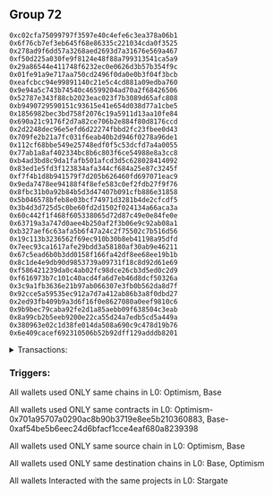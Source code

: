 ## Group 72

```0xaadd3f0a00dd691e1b6d5172cb39005a6f2f5952
0xc02cfa75099797f3597e40c4efe6c3ea378a06b1
0x6f76cb7ef3eb645f68e86335c221034cda0f3525
0x278ad9f6dd57a3268aed2693d7a31676e569a467
0xf50d225a030fe9f8124e48f88a799313541ca5a9
0x29a86544e411748f6232ec0e0626d3b57b354f9c
0x01fe91a9e717aa750cd2496f0da0e0b3f04f3bcb
0xeafcbcc94e99891140c21e5c4cd881a09edba760
0x9e94a5c743b74540c46599204ad70a2f68426506
0x52787e343f88cb2023eac023f7b3089d65afc808
0xb9490729590151c93615e41e654d038d77a1cbe5
0x1856982bec3bd758f2076c19a5911d13aa10fe84
0x690a21c9176f2d7a82ce706b2e884f80d8176ccd
0x2d2248dec96e5efd6d22274fbbd2fc23fbee0d43
0x709fe2b21a7fc031f6eab40b2d946f0278a96de1
0x112cf68bbe549e25748edf0f5c53dcfd7a4a0055
0x77ab1a8af402334bc8b6c803f6ce54988e8a3cc8
0xb4ad3bd8c9da1fafb501afcd3d5c628028414092
0x83ed1e5fd3f123834afa344cf684a25e87c3245f
0xf7f4b1d8b941579f7d205b626460fd697071eac9
0x9eda7478ee94188f4f8efe583c0ef2fdb27f9f76
0x8fbc31b0a92b84b5d3d47407b091cfb886e31858
0x5b046578bfeb8e03bcf74971d3281b4de2cfcdf5
0x3b4d3d725d5c0be60fd2d1502f024134a66aca3a
0x60c442f1f468f605338065d72d87c49e0e84fe0e
0x63719a3a747d0aee4b250af2f3b06e9c92ab08a1
0xb327aef6c63afa5b6f47a24c2f75502c7b516d56
0x19c113b3236562f69ec910b30b8eb41198a95dfd
0x7eec93ca1617afe29bdd3a58180af30ab9e46211
0x67c5ead6b0b3dd0158f166fa42df8ee68ee19b1b
0x8c1de4e9db90d9853739a09731f18c8d92d61e69
0xf586421239da0c4ab02fc98dce26cb3d5ed0c2d9
0xf616973b7c101c40acd4fa6d7eb46d8dcf50326a
0x3c9a1fb3636e21b97ab066307e3fb0b562da8d7f
0x92cce5a59535ec912a7d7a412ab86b3a8f0dbd27
0x2ed93fb409b9a3d6f16f0e8627080a0eef9810c6
0x9b9bec79caba92fe2d1a85aebb09f638504c3eab
0x8a99cb2b5eeb9200e22ca55d24a7edb5cd5a449a
0x380963e02c1d38fe014da508a690c9c478d19b76
0x6e409cacef692310506b52b92dff129adddb8201
```
<details>
<summary>Transactions:</summary>

Hashes: 

Wallet: 0xaadd3f0a00dd691e1b6d5172cb39005a6f2f5952

       Hash: 0xd9ccefff9e2e97513b2bfa97e338edcc62de3b53f5a2cbae878424c2bc439008
         - source chain: Optimism
         - destination chain: Base
         - project: Stargate
         - contract: 0x701a95707a0290ac8b90b3719e8ee5b210360883
         - value USD: 0.1200014558
       Hash: 0x9f0f062bb4cc2bb6efc2079812d7257f40079ed464797d4ceb4fcf001dfe5fe0
         - source chain: Optimism
         - destination chain: Base
         - project: Stargate
         - contract: 0x701a95707a0290ac8b90b3719e8ee5b210360883
         - value USD: 719.083414157
       Hash: 0xf58f4c96dcf0553d4acaf91a051e7e28fb31c9c473983bfc15889b8820068fcc
         - source chain: Base
         - destination chain: Optimism
         - project: Stargate
         - contract: 0xaf54be5b6eec24d6bfacf1cce4eaf680a8239398
         - value USD: 718.794970964
       Hash: 0xb7efd24517fc0c2f638d9fbd890ef5673043b0c6595400260b5d45314e8d13d9
         - source chain: Optimism
         - destination chain: Base
         - project: Stargate
         - contract: 0x701a95707a0290ac8b90b3719e8ee5b210360883
         - value USD: 717.864296154
       Hash: 0x466d7cadadd1fcda4e94ad98c788efbe6715e431e74135b3e77d547dc71b8ba0
         - source chain: Base
         - destination chain: Optimism
         - project: Stargate
         - contract: 0xaf54be5b6eec24d6bfacf1cce4eaf680a8239398
         - value USD: 716.92428817
Wallet: 0xc02cfa75099797f3597e40c4efe6c3ea378a06b1

       Hash:0x698a538e1d1cee73eb1510b701fa851d48e8261b22916f60400a8393dd9e9e7c
         - source chain: Optimism
         - destination chain: Base
         - project: Stargate
         - contract: 0x701a95707a0290ac8b90b3719e8ee5b210360883
         - value USD: 0.144007381
       Hash:0x9c80f471e5133f58ce056ba15449aec1cc620327a74c4539f46c4e0f088a88ec
         - source chain: Optimism
         - destination chain: Base
         - project: Stargate
         - contract: 0x701a95707a0290ac8b90b3719e8ee5b210360883
         - value USD: 703.716871861
       Hash:0xd86cf95d133ac80180540c49237d70e7e23df2c3f885a47c4cded89437b26699
         - source chain: Base
         - destination chain: Optimism
         - project: Stargate
         - contract: 0xaf54be5b6eec24d6bfacf1cce4eaf680a8239398
         - value USD: 703.462683617
       Hash:0x9b6d2964f849068cb752863c87efb54295d0d7a901e319f15fd8cc47ba9b0e87
         - source chain: Optimism
         - destination chain: Base
         - project: Stargate
         - contract: 0x701a95707a0290ac8b90b3719e8ee5b210360883
         - value USD: 702.50921808
       Hash:0x1ba96ea5633af41e505f3a5d639bd92ac52dc15e25ac5af97aeb10fffed62658
         - source chain: Base
         - destination chain: Optimism
         - project: Stargate
         - contract: 0xaf54be5b6eec24d6bfacf1cce4eaf680a8239398
         - value USD: 674.800406721
Wallet: 0x6f76cb7ef3eb645f68e86335c221034cda0f3525

       Hash:0xb2c9bb2ce3a464cd28d5b75ca9f4803381f334bae2192ac58068f944693a4dc5
         - source chain: Optimism
         - destination chain: Base
         - project: Stargate
         - contract: 0x701a95707a0290ac8b90b3719e8ee5b210360883
         - value USD: 0.1606236173
       Hash:0x54d47d500a5c6e1d8bb6b90a75ef675accff722cb1fb2aff0154dcd908e5b964
         - source chain: Optimism
         - destination chain: Base
         - project: Stargate
         - contract: 0x701a95707a0290ac8b90b3719e8ee5b210360883
         - value USD: 669.003168055
       Hash:0xf4c7d9dfabd30614a2d446e97f92c82035accd51122d001c17810faa78e2adef
         - source chain: Base
         - destination chain: Optimism
         - project: Stargate
         - contract: 0xaf54be5b6eec24d6bfacf1cce4eaf680a8239398
         - value USD: 668.743504159
       Hash:0x4a20029cf6e343799e9052ebc05860a1510f6b4a22a64401f76e9c7070b9dc54
         - source chain: Optimism
         - destination chain: Base
         - project: Stargate
         - contract: 0x701a95707a0290ac8b90b3719e8ee5b210360883
         - value USD: 667.795326433
       Hash:0x6872e58e82bba2fa7bb97b6ab770dc8147508b605c5dcfdf2b4652c4e73c1353
         - source chain: Base
         - destination chain: Optimism
         - project: Stargate
         - contract: 0xaf54be5b6eec24d6bfacf1cce4eaf680a8239398
         - value USD: 666.867536821
Wallet: 0x278ad9f6dd57a3268aed2693d7a31676e569a467

       Hash:0x6f7787c1363521aff65fccb27c53a55470ed790554a8e126383d8f645822a739
         - source chain: Optimism
         - destination chain: Base
         - project: Stargate
         - contract: 0x701a95707a0290ac8b90b3719e8ee5b210360883
         - value USD: 0.1698497543
       Hash:0xc93e3ececef879fa6c238dbc76dbb9ba097d6af39662e1ceab3344c03bbd959b
         - source chain: Optimism
         - destination chain: Base
         - project: Stargate
         - contract: 0x701a95707a0290ac8b90b3719e8ee5b210360883
         - value USD: 656.424651973
       Hash:0xa84149ed2ba5fd0f6c0cba1952c77e4cd861e1ddd061561053e9b8e50095dc1d
         - source chain: Base
         - destination chain: Optimism
         - project: Stargate
         - contract: 0xaf54be5b6eec24d6bfacf1cce4eaf680a8239398
         - value USD: 656.206913815
       Hash:0x480705e8df3fb1cb4d4906de9891c7212c5bede35c1b9e4a4f81d58a289e3933
         - source chain: Optimism
         - destination chain: Base
         - project: Stargate
         - contract: 0x701a95707a0290ac8b90b3719e8ee5b210360883
         - value USD: 655.314304489
       Hash:0x88243f4f355dbeaa8d26259e90eddbc907be86f13531df76b8fdaccb79cad8cf
         - source chain: Base
         - destination chain: Optimism
         - project: Stargate
         - contract: 0xaf54be5b6eec24d6bfacf1cce4eaf680a8239398
         - value USD: 654.514290315
Wallet: 0xf50d225a030fe9f8124e48f88a799313541ca5a9

       Hash:0x5b33011414ef149d5de9ea8ca476b5b15ba388aedcab7801b4eb9421496fdfb5
         - source chain: Optimism
         - destination chain: Base
         - project: Stargate
         - contract: 0x701a95707a0290ac8b90b3719e8ee5b210360883
         - value USD: 0.1772398536
       Hash:0xe00a81d3262be2b9121026f2384666a3dc357384e44c47c884e697811dde177b
         - source chain: Optimism
         - destination chain: Base
         - project: Stargate
         - contract: 0x701a95707a0290ac8b90b3719e8ee5b210360883
         - value USD: 641.162148953
       Hash:0x5fc26abf45c2252342b0aa590bab1e34025317f9761aa63bd19b3d6e5a0cb057
         - source chain: Base
         - destination chain: Optimism
         - project: Stargate
         - contract: 0xaf54be5b6eec24d6bfacf1cce4eaf680a8239398
         - value USD: 641.142333573
       Hash:0x03df6cf88d5c7cfae4a6fd4965a38855af3aa4660a5d4ba753716a5dd104e101
         - source chain: Optimism
         - destination chain: Base
         - project: Stargate
         - contract: 0x701a95707a0290ac8b90b3719e8ee5b210360883
         - value USD: 640.271790325
       Hash:0xbe0edc87bb01180cf039295f94a4d548887816aa496f02ca30bea54978e53d4c
         - source chain: Base
         - destination chain: Optimism
         - project: Stargate
         - contract: 0xaf54be5b6eec24d6bfacf1cce4eaf680a8239398
         - value USD: 639.51593262
Wallet: 0x29a86544e411748f6232ec0e0626d3b57b354f9c

       Hash:0xc7bb2f1f08dce9000d60bc8eb43117e54d58faa920da518b4468f742a56db503
         - source chain: Optimism
         - destination chain: Base
         - project: Stargate
         - contract: 0x701a95707a0290ac8b90b3719e8ee5b210360883
         - value USD: 0.1735473566
       Hash:0xf11965217201019500f8a2811f36efe00637cee87e6c5ff06fea58a624edc838
         - source chain: Optimism
         - destination chain: Base
         - project: Stargate
         - contract: 0x701a95707a0290ac8b90b3719e8ee5b210360883
         - value USD: 634.147173955
       Hash:0x5770d837b3d5ff43f7abd096833eb171e7daf61d2f5ef7777c224c94cf577316
         - source chain: Base
         - destination chain: Optimism
         - project: Stargate
         - contract: 0xaf54be5b6eec24d6bfacf1cce4eaf680a8239398
         - value USD: 634.140061646
       Hash:0x7aa945c35694249c0e8d7f427c4d53edf4df7100dde9e6d8ca5f2379cab073b6
         - source chain: Optimism
         - destination chain: Base
         - project: Stargate
         - contract: 0x701a95707a0290ac8b90b3719e8ee5b210360883
         - value USD: 633.319532731
       Hash:0x76b7c317ffb8622fc538c29231c519baddaf985d4dd376fb9eface33a5637193
         - source chain: Base
         - destination chain: Optimism
         - project: Stargate
         - contract: 0xaf54be5b6eec24d6bfacf1cce4eaf680a8239398
         - value USD: 632.604272306
Wallet: 0x01fe91a9e717aa750cd2496f0da0e0b3f04f3bcb

       Hash:0x7619bc3ff3f34c2e2ae5a722c2b2cc2e792e437763d5d49b28d10478ead8d0ca
         - source chain: Optimism
         - destination chain: Base
         - project: Stargate
         - contract: 0x701a95707a0290ac8b90b3719e8ee5b210360883
         - value USD: 0.1735473566
       Hash:0x20a0c12760dede852934e9fbdfe97056b579e80961af0d174fba794ea4b222d6
         - source chain: Optimism
         - destination chain: Base
         - project: Stargate
         - contract: 0x701a95707a0290ac8b90b3719e8ee5b210360883
         - value USD: 698.410325072
       Hash:0x01afda8d9cf800250a42446b44b3d20ceb9d8c0f8356eeaf4b42a58ed4187b86
         - source chain: Base
         - destination chain: Optimism
         - project: Stargate
         - contract: 0xaf54be5b6eec24d6bfacf1cce4eaf680a8239398
         - value USD: 698.369212734
       Hash:0x7408f89bb929a15634f20aa281916aeb47109e02c032bf4bed9bf183d05e23de
         - source chain: Optimism
         - destination chain: Base
         - project: Stargate
         - contract: 0x701a95707a0290ac8b90b3719e8ee5b210360883
         - value USD: 697.498193358
       Hash:0xd0652d42596968c5117f7e2696a7287f7f4ff89a88ca04ccc5a1a5439b0ea3ea
         - source chain: Base
         - destination chain: Optimism
         - project: Stargate
         - contract: 0xaf54be5b6eec24d6bfacf1cce4eaf680a8239398
         - value USD: 696.754513098
Wallet: 0xeafcbcc94e99891140c21e5c4cd881a09edba760

       Hash:0x005f05dde2033544069eb04be4c06c09edc47a3af979912cd968c193bb01ca05
         - source chain: Optimism
         - destination chain: Base
         - project: Stargate
         - contract: 0x701a95707a0290ac8b90b3719e8ee5b210360883
         - value USD: 0.1200061508
       Hash:0xc762dd6aad4307b1ab15a080b02ee2cf7e2db81a7c5ab762e5e04a43c5c7e938
         - source chain: Optimism
         - destination chain: Base
         - project: Stargate
         - contract: 0x701a95707a0290ac8b90b3719e8ee5b210360883
         - value USD: 690.971301898
       Hash:0x47095c1816eaed90aa38f924617c8b4290cca28aa5489c21cb20902f9392db31
         - source chain: Base
         - destination chain: Optimism
         - project: Stargate
         - contract: 0xaf54be5b6eec24d6bfacf1cce4eaf680a8239398
         - value USD: 690.831045984
       Hash:0x6ff77153387ffdcd4e7e9164b718e37f34680f297eab027925babd93af16b3fb
         - source chain: Optimism
         - destination chain: Base
         - project: Stargate
         - contract: 0x701a95707a0290ac8b90b3719e8ee5b210360883
         - value USD: 689.965929522
       Hash:0xe7072dbbc31d7b1eb0e917f4a6a42be5e96e7cfc61c30d3feaa0b69cb870a970
         - source chain: Base
         - destination chain: Optimism
         - project: Stargate
         - contract: 0xaf54be5b6eec24d6bfacf1cce4eaf680a8239398
         - value USD: 689.227029319
Wallet: 0x9e94a5c743b74540c46599204ad70a2f68426506

       Hash:0x0331959a6e8c5fcce12b1f2cf06d51b8845ee13c94e76e2ea5cfc7b3ae4a07e3
         - source chain: Optimism
         - destination chain: Base
         - project: Stargate
         - contract: 0x701a95707a0290ac8b90b3719e8ee5b210360883
         - value USD: 0.09046617525
       Hash:0x3e7a814be168ac3eec89ac42d2d30856a310ee094e83d87a95be8e0b025be5a2
         - source chain: Optimism
         - destination chain: Base
         - project: Stargate
         - contract: 0x701a95707a0290ac8b90b3719e8ee5b210360883
         - value USD: 688.142913544
       Hash:0x01cf4ca495851489e5f6ba52d3d76e4fe3d7fb1002c349c6b0ab3684e6a77f8f
         - source chain: Base
         - destination chain: Optimism
         - project: Stargate
         - contract: 0xaf54be5b6eec24d6bfacf1cce4eaf680a8239398
         - value USD: 687.954657103
       Hash:0x6592bb611987923e2fefc6d509652f42aadaf48cdaf37ddf5a0dd07f10084bbc
         - source chain: Optimism
         - destination chain: Base
         - project: Stargate
         - contract: 0x701a95707a0290ac8b90b3719e8ee5b210360883
         - value USD: 687.078431882
       Hash:0x3787907fa7c75c35b44adebd9500c79bb65e70869460d34f498dcf4ecb4bfb54
         - source chain: Base
         - destination chain: Optimism
         - project: Stargate
         - contract: 0xaf54be5b6eec24d6bfacf1cce4eaf680a8239398
         - value USD: 686.351223655
Wallet: 0x52787e343f88cb2023eac023f7b3089d65afc808

       Hash:0xb124b494871f476470d2cab8596c483cba7d3a68228b4b808f1802c02c163c8d
         - source chain: Optimism
         - destination chain: Base
         - project: Stargate
         - contract: 0x701a95707a0290ac8b90b3719e8ee5b210360883
         - value USD: 0.1661623627
       Hash:0x2aaf2a231ab12dcbfef48c48f10ce24db56de60c0d7d02c04f0836045060e258
         - source chain: Optimism
         - destination chain: Base
         - project: Stargate
         - contract: 0x701a95707a0290ac8b90b3719e8ee5b210360883
         - value USD: 681.033010597
       Hash:0x66ff2537ff749f8f20c992c789cb890feb4d992a6eecbc47c225b65321d4a61e
         - source chain: Base
         - destination chain: Optimism
         - project: Stargate
         - contract: 0xaf54be5b6eec24d6bfacf1cce4eaf680a8239398
         - value USD: 680.975540708
       Hash:0x12a89aa11681171004aca5d3d509dc355bcd101ec7a48d7e8e648e7c1f8642f7
         - source chain: Optimism
         - destination chain: Base
         - project: Stargate
         - contract: 0x701a95707a0290ac8b90b3719e8ee5b210360883
         - value USD: 680.359119767
       Hash:0x61d21f47f554daa5fbf8d351295ef34472e56b9e9be7f8459b31379d122baf0f
         - source chain: Base
         - destination chain: Optimism
         - project: Stargate
         - contract: 0xaf54be5b6eec24d6bfacf1cce4eaf680a8239398
         - value USD: 679.495359937
Wallet: 0xb9490729590151c93615e41e654d038d77a1cbe5

       Hash:0xba63a7578103c8b39e59a3df9dacf10af5c9f2b76dac4d70c60091ef8f17b256
         - source chain: Optimism
         - destination chain: Base
         - project: Stargate
         - contract: 0x701a95707a0290ac8b90b3719e8ee5b210360883
         - value USD: 0.1329298902
       Hash:0x58270f972825b0119b1753a805bc465e4bc22cb2906f95d7000a0cf8ff6d2c95
         - source chain: Optimism
         - destination chain: Base
         - project: Stargate
         - contract: 0x701a95707a0290ac8b90b3719e8ee5b210360883
         - value USD: 673.80014263
       Hash:0xd64ce1509369d92bc154957fd81e7c99401b3b4a3f8088baaac694dfc3ec8c54
         - source chain: Base
         - destination chain: Optimism
         - project: Stargate
         - contract: 0xaf54be5b6eec24d6bfacf1cce4eaf680a8239398
         - value USD: 673.644292979
       Hash:0x73842cd06a39f7559d33a67931db6feb89142a8045802b3d16a55b6e06be94ae
         - source chain: Optimism
         - destination chain: Base
         - project: Stargate
         - contract: 0x701a95707a0290ac8b90b3719e8ee5b210360883
         - value USD: 672.791277186
       Hash:0x3f87adcf1aa73a95e8f2f28aaace324c4e0ea832363b308faedf82830974da77
         - source chain: Base
         - destination chain: Optimism
         - project: Stargate
         - contract: 0xaf54be5b6eec24d6bfacf1cce4eaf680a8239398
         - value USD: 671.934394754
Wallet: 0x1856982bec3bd758f2076c19a5911d13aa10fe84

       Hash:0x0992d062117ac33ebf50e3526f27a60bde196a7fcce3a443dfa5f021b1b518a5
         - source chain: Optimism
         - destination chain: Base
         - project: Stargate
         - contract: 0x701a95707a0290ac8b90b3719e8ee5b210360883
         - value USD: 0.1569311203
       Hash:0x6d5c7cfd12342f68c515c73be337e3160df865cbc6d04be4b17620bf0cb68cf4
         - source chain: Optimism
         - destination chain: Base
         - project: Stargate
         - contract: 0x701a95707a0290ac8b90b3719e8ee5b210360883
         - value USD: 670.880934861
       Hash:0xd277223552a93378af054c65f333931d6bb08653a2e421c349c2c49544588204
         - source chain: Base
         - destination chain: Optimism
         - project: Stargate
         - contract: 0xaf54be5b6eec24d6bfacf1cce4eaf680a8239398
         - value USD: 670.73207993
       Hash:0xc521c7b70459c4e799146ef3f722610a6c8bccf15c81774f1f22ae06f3bff2b9
         - source chain: Optimism
         - destination chain: Base
         - project: Stargate
         - contract: 0x701a95707a0290ac8b90b3719e8ee5b210360883
         - value USD: 669.846251069
       Hash:0x65387de966f3198131715cd7a052b98cd3d61625b484dc04a9d6d6d70fe25383
         - source chain: Base
         - destination chain: Optimism
         - project: Stargate
         - contract: 0xaf54be5b6eec24d6bfacf1cce4eaf680a8239398
         - value USD: 669.057912822
Wallet: 0x690a21c9176f2d7a82ce706b2e884f80d8176ccd

       Hash:0x1ff69c6b0c9621aa5adf0f689e811f2091f7176ec8d835346565cc25055d2324
         - source chain: Optimism
         - destination chain: Base
         - project: Stargate
         - contract: 0x701a95707a0290ac8b90b3719e8ee5b210360883
         - value USD: 0.1366182454
       Hash:0xdacf3cf9e386c456827b4759918102dfc16287d11d3956bf07212468495104d6
         - source chain: Optimism
         - destination chain: Base
         - project: Stargate
         - contract: 0x701a95707a0290ac8b90b3719e8ee5b210360883
         - value USD: 650.888368489
       Hash:0xa8cde898d9bf89fbf28ebf37a3c053b1d1a7c65d5ca247c667561e7f2d02bcb8
         - source chain: Base
         - destination chain: Optimism
         - project: Stargate
         - contract: 0xaf54be5b6eec24d6bfacf1cce4eaf680a8239398
         - value USD: 650.735392385
       Hash:0xcff0f1db1144b51d190fd70056a1edbba10bcc1bda94465607c1277b34c43409
         - source chain: Optimism
         - destination chain: Base
         - project: Stargate
         - contract: 0x701a95707a0290ac8b90b3719e8ee5b210360883
         - value USD: 649.843966202
       Hash:0x5832dbbaf3e9802f0937851cd88b3dbfc4446237810d81f021fe3f2b8d35de14
         - source chain: Base
         - destination chain: Optimism
         - project: Stargate
         - contract: 0xaf54be5b6eec24d6bfacf1cce4eaf680a8239398
         - value USD: 649.125052529
Wallet: 0x2d2248dec96e5efd6d22274fbbd2fc23fbee0d43

       Hash:0x4aa6c026ab11e2a29beba0481b3423fc598b50b63dd0879f950165d754e9d3c4
         - source chain: Optimism
         - destination chain: Base
         - project: Stargate
         - contract: 0x701a95707a0290ac8b90b3719e8ee5b210360883
         - value USD: 0.1698497524
       Hash:0xe67243a63bcc8ee6f83238809cde3f84f3fc1dbdb99e86a782abfc358447d7a3
         - source chain: Optimism
         - destination chain: Base
         - project: Stargate
         - contract: 0x701a95707a0290ac8b90b3719e8ee5b210360883
         - value USD: 631.532143363
       Hash:0x16c90f820a19d29c2ead8f7485601c1de0f9bb674d85e39605d68e964e0ef400
         - source chain: Base
         - destination chain: Optimism
         - project: Stargate
         - contract: 0xaf54be5b6eec24d6bfacf1cce4eaf680a8239398
         - value USD: 631.409582508
       Hash:0x73e1d7f40891e37e11400dc8063ac84de7a16843c0fd391205f50ab1f1d2aa5c
         - source chain: Optimism
         - destination chain: Base
         - project: Stargate
         - contract: 0x701a95707a0290ac8b90b3719e8ee5b210360883
         - value USD: 630.554833041
       Hash:0x89619d2cf6dbd6b7ad25b56a78dbc079b44c5e1aa283bdcbca305be752e460f9
         - source chain: Base
         - destination chain: Optimism
         - project: Stargate
         - contract: 0xaf54be5b6eec24d6bfacf1cce4eaf680a8239398
         - value USD: 629.880711817
Wallet: 0x709fe2b21a7fc031f6eab40b2d946f0278a96de1

       Hash:0x5fd5b98c850e1a77961748d0c968d2e8133a5ba2d432cabc6b1f756a75094825
         - source chain: Optimism
         - destination chain: Base
         - project: Stargate
         - contract: 0x701a95707a0290ac8b90b3719e8ee5b210360883
         - value USD: 0.1273872715
       Hash:0x22220f74cf73e01756d951b5e0ca4fb7febceb4ca0d8c04c74dbe2cfc2a1eb75
         - source chain: Optimism
         - destination chain: Base
         - project: Stargate
         - contract: 0x701a95707a0290ac8b90b3719e8ee5b210360883
         - value USD: 729.299935151
       Hash:0x41504253d97a08057decf30a2421a566fe7d2f524f287695beea1c252d9e810c
         - source chain: Base
         - destination chain: Optimism
         - project: Stargate
         - contract: 0xaf54be5b6eec24d6bfacf1cce4eaf680a8239398
         - value USD: 728.572119434
       Hash:0xcb104ed6d15612c703213979b52635e59fd857393067bec97e9d234418f4a49d
         - source chain: Optimism
         - destination chain: Base
         - project: Stargate
         - contract: 0x701a95707a0290ac8b90b3719e8ee5b210360883
         - value USD: 727.669329471
       Hash:0xf37480d4063b7fd96060198da9a781e3c4d14f18323b808fcbc2ff2878258973
         - source chain: Base
         - destination chain: Optimism
         - project: Stargate
         - contract: 0xaf54be5b6eec24d6bfacf1cce4eaf680a8239398
         - value USD: 726.905117448
Wallet: 0x112cf68bbe549e25748edf0f5c53dcfd7a4a0055

       Hash:0x4daa418dd56eabf4594fa6cc6ea098fa09747d81382f08c981c2a7911907fa09
         - source chain: Optimism
         - destination chain: Base
         - project: Stargate
         - contract: 0x701a95707a0290ac8b90b3719e8ee5b210360883
         - value USD: 0.144007381
       Hash:0xa752ab4bc27e80da6d67dcdb7c7162e39694535a55e7c73fc11d76186e72f0e7
         - source chain: Optimism
         - destination chain: Base
         - project: Stargate
         - contract: 0x701a95707a0290ac8b90b3719e8ee5b210360883
         - value USD: 721.042016895
       Hash:0xeeed706e0b9771cabb19e8060d3631a938a23259740ff8c03fbe1b2a4e9989ee
         - source chain: Base
         - destination chain: Optimism
         - project: Stargate
         - contract: 0xaf54be5b6eec24d6bfacf1cce4eaf680a8239398
         - value USD: 720.473300594
       Hash:0xa591df7e45590d1cff0948c72949636ead25b2a5ad137460976381b5a55c8684
         - source chain: Optimism
         - destination chain: Base
         - project: Stargate
         - contract: 0x701a95707a0290ac8b90b3719e8ee5b210360883
         - value USD: 719.545957745
       Hash:0x8e5113eab020f3f5508a551fa5572a5508163d99a95fff8a72bc570a0dbca2b8
         - source chain: Base
         - destination chain: Optimism
         - project: Stargate
         - contract: 0xaf54be5b6eec24d6bfacf1cce4eaf680a8239398
         - value USD: 718.812811133
Wallet: 0x77ab1a8af402334bc8b6c803f6ce54988e8a3cc8

       Hash:0x7b2474a22874deb415d4f0eae6d770d9c184fb6da00432c8f5c2dab516c3f1b7
         - source chain: Optimism
         - destination chain: Base
         - project: Stargate
         - contract: 0x701a95707a0290ac8b90b3719e8ee5b210360883
         - value USD: 0.1107715684
       Hash:0x73d4eceb07208e5892bb71571b38967f9cf67e614d1d064e38547e746323bbb2
         - source chain: Optimism
         - destination chain: Base
         - project: Stargate
         - contract: 0x701a95707a0290ac8b90b3719e8ee5b210360883
         - value USD: 712.045582963
       Hash:0x9c79965c680ffb0443bd76b99396811546ff7600473b33c896a83a4696597038
         - source chain: Base
         - destination chain: Optimism
         - project: Stargate
         - contract: 0xaf54be5b6eec24d6bfacf1cce4eaf680a8239398
         - value USD: 711.37713935
       Hash:0x08d497f35080e3d43e6bc35b92440317900f4fc6fd1b7d89a5cee1262f36a771
         - source chain: Optimism
         - destination chain: Base
         - project: Stargate
         - contract: 0x701a95707a0290ac8b90b3719e8ee5b210360883
         - value USD: 710.408360835
       Hash:0x7a4c0c9f60d8e34f762a34f215cd65560e5e378747fd770f286fd2cf2b454a4d
         - source chain: Base
         - destination chain: Optimism
         - project: Stargate
         - contract: 0xaf54be5b6eec24d6bfacf1cce4eaf680a8239398
         - value USD: 709.654757288
Wallet: 0xb4ad3bd8c9da1fafb501afcd3d5c628028414092

       Hash:0x6e2b06f556b1a850657fde06208f0b14d78d37511fd5dfa27e334e7c63d3e66f
         - source chain: Optimism
         - destination chain: Base
         - project: Stargate
         - contract: 0x701a95707a0290ac8b90b3719e8ee5b210360883
         - value USD: 0.1236946653
       Hash:0x983c8abe1fb88a962dd621ca89f31260546ca6b91fbdc595a5e497d055851c81
         - source chain: Optimism
         - destination chain: Base
         - project: Stargate
         - contract: 0x701a95707a0290ac8b90b3719e8ee5b210360883
         - value USD: 709.096589193
       Hash:0xeb1eafbb52a59de00f41c814aaa02cabbd7c13c343efd1bce01cec155eb9f157
         - source chain: Base
         - destination chain: Optimism
         - project: Stargate
         - contract: 0xaf54be5b6eec24d6bfacf1cce4eaf680a8239398
         - value USD: 708.423770986
       Hash:0xc299c3fdfe45b2481b93e03d5969c2a97e8db38f8b1d204461b0f47d64699ce7
         - source chain: Optimism
         - destination chain: Base
         - project: Stargate
         - contract: 0x701a95707a0290ac8b90b3719e8ee5b210360883
         - value USD: 707.926065119
       Hash:0x4ffd40510e56fd33f63e1a283810639e802fbcc2a28bb7e7dac3635372497042
         - source chain: Base
         - destination chain: Optimism
         - project: Stargate
         - contract: 0xaf54be5b6eec24d6bfacf1cce4eaf680a8239398
         - value USD: 707.228990404
Wallet: 0x83ed1e5fd3f123834afa344cf684a25e87c3245f

       Hash:0xec33e907bbb80e5070006a79650631e959dfa09f4d95f9fe2a2271d5ef4cba48
         - source chain: Optimism
         - destination chain: Base
         - project: Stargate
         - contract: 0x701a95707a0290ac8b90b3719e8ee5b210360883
         - value USD: 0.1735473566
       Hash:0xc4566e58fb7ccf4105d205bd9e47e70e0382f85241838d2bd9a090373c4a4078
         - source chain: Optimism
         - destination chain: Base
         - project: Stargate
         - contract: 0x701a95707a0290ac8b90b3719e8ee5b210360883
         - value USD: 696.830354164
       Hash:0x2a58ac539ee9b57e47fce9bc605b4c2003c1fe18e407c43a3bb128cb899b124e
         - source chain: Base
         - destination chain: Optimism
         - project: Stargate
         - contract: 0xaf54be5b6eec24d6bfacf1cce4eaf680a8239398
         - value USD: 696.226538974
       Hash:0x17020a6927d6e047dc0dd85e5bde836417a456552cbdfba481298f25ed8a16e9
         - source chain: Optimism
         - destination chain: Base
         - project: Stargate
         - contract: 0x701a95707a0290ac8b90b3719e8ee5b210360883
         - value USD: 695.320491276
       Hash:0x58155a86cc0cacee1542f2f19dd5bdf147584b088169a908cb90607642efba40
         - source chain: Base
         - destination chain: Optimism
         - project: Stargate
         - contract: 0xaf54be5b6eec24d6bfacf1cce4eaf680a8239398
         - value USD: 694.624020602
Wallet: 0xf7f4b1d8b941579f7d205b626460fd697071eac9

       Hash:0x9b947805e6d8dd3ef9ba2e5b15d69bf4c0ee64a7721be6c882da6d0e875df16a
         - source chain: Optimism
         - destination chain: Base
         - project: Stargate
         - contract: 0x701a95707a0290ac8b90b3719e8ee5b210360883
         - value USD: 0.1606236173
       Hash:0x16934dc4754e2142e1ff4ba7c6b6abbe555ef582032a01f784a79efbd9c91707
         - source chain: Optimism
         - destination chain: Base
         - project: Stargate
         - contract: 0x701a95707a0290ac8b90b3719e8ee5b210360883
         - value USD: 690.374475922
       Hash:0x8f208be05e2f7ed649f914800c175bd39a2d2dfe336c08fa1d8213d696026a7c
         - source chain: Base
         - destination chain: Optimism
         - project: Stargate
         - contract: 0xaf54be5b6eec24d6bfacf1cce4eaf680a8239398
         - value USD: 689.667791457
       Hash:0xf298a2481a6b8d40dc9d67dd3790e1fa6258796c285cae7f3fc2073451afd42e
         - source chain: Optimism
         - destination chain: Base
         - project: Stargate
         - contract: 0x701a95707a0290ac8b90b3719e8ee5b210360883
         - value USD: 688.783506881
       Hash:0x4f5fd9c03982b7c26a9ea900e16a8eb3173b085c84245593c8b146fac3cb2f0b
         - source chain: Base
         - destination chain: Optimism
         - project: Stargate
         - contract: 0xaf54be5b6eec24d6bfacf1cce4eaf680a8239398
         - value USD: 688.09345865
Wallet: 0x9eda7478ee94188f4f8efe583c0ef2fdb27f9f76

       Hash:0x8f3f20c09e37c96039873f95d55f0dc58f0763e297b520cdcdc8cdfa6fd2254d
         - source chain: Optimism
         - destination chain: Base
         - project: Stargate
         - contract: 0x701a95707a0290ac8b90b3719e8ee5b210360883
         - value USD: 0.1532386234
       Hash:0x2eb2051c2a0bfb7be0b2de3e18ec031c60baa427b47571256f7388ee80ef8ca9
         - source chain: Optimism
         - destination chain: Base
         - project: Stargate
         - contract: 0x701a95707a0290ac8b90b3719e8ee5b210360883
         - value USD: 687.092951497
       Hash:0x62d81da4d73d9996577ee297382cfe3a21b7103eaaaef810139584bad9cbfc2d
         - source chain: Base
         - destination chain: Optimism
         - project: Stargate
         - contract: 0xaf54be5b6eec24d6bfacf1cce4eaf680a8239398
         - value USD: 686.348719573
       Hash:0x2c89b19e396d4633f1e1f038126025793cc26e67c0d3d4dc274fd60411805bb0
         - source chain: Optimism
         - destination chain: Base
         - project: Stargate
         - contract: 0x701a95707a0290ac8b90b3719e8ee5b210360883
         - value USD: 685.450859421
       Hash:0x73723b100b5dd71e9c629505fe699e2ac3e59d5fc3557b173e2bf98027fa1626
         - source chain: Base
         - destination chain: Optimism
         - project: Stargate
         - contract: 0xaf54be5b6eec24d6bfacf1cce4eaf680a8239398
         - value USD: 684.739115125
Wallet: 0x8fbc31b0a92b84b5d3d47407b091cfb886e31858

       Hash:0xb6982399e88b4f2a6c3aec4a84ec3c3558fbf9a80019fffc899774fbcdb51ad7
         - source chain: Optimism
         - destination chain: Base
         - project: Stargate
         - contract: 0x701a95707a0290ac8b90b3719e8ee5b210360883
         - value USD: 0.1809261014
       Hash:0x1e593d978d26fcf7448060a67e0df0ee87ff327918ee3d22e2a4b3aa7697b2ff
         - source chain: Optimism
         - destination chain: Base
         - project: Stargate
         - contract: 0x701a95707a0290ac8b90b3719e8ee5b210360883
         - value USD: 660.263714082
       Hash:0xf3b89769c192229986c40346ab30442ae454096caa926c4dac50ab975d498bd6
         - source chain: Base
         - destination chain: Optimism
         - project: Stargate
         - contract: 0xaf54be5b6eec24d6bfacf1cce4eaf680a8239398
         - value USD: 659.648159544
       Hash:0x2f9c9f7ac59e6d67a2b33a45475c3ca7bc6031f9d5836a6d43b3c13765730ac0
         - source chain: Optimism
         - destination chain: Base
         - project: Stargate
         - contract: 0x701a95707a0290ac8b90b3719e8ee5b210360883
         - value USD: 658.759144626
       Hash:0x76affc39183ff0baf21e697538faeabd757398c0199a38d34f131aee21ff97c6
         - source chain: Base
         - destination chain: Optimism
         - project: Stargate
         - contract: 0xaf54be5b6eec24d6bfacf1cce4eaf680a8239398
         - value USD: 658.083709702
Wallet: 0x5b046578bfeb8e03bcf74971d3281b4de2cfcdf5

       Hash:0x9a4ebb153c64d2988a2e87c304319186d50bf3feae2f28977f4bdc838cf3fe0a
         - source chain: Optimism
         - destination chain: Base
         - project: Stargate
         - contract: 0x701a95707a0290ac8b90b3719e8ee5b210360883
         - value USD: 0.169849126
       Hash:0x8faee13ad7db255a535375a64c6d005e8ce83ad4e5d8bdce8ad64f8999600b49
         - source chain: Optimism
         - destination chain: Base
         - project: Stargate
         - contract: 0x701a95707a0290ac8b90b3719e8ee5b210360883
         - value USD: 657.114045947
       Hash:0xee0a04436b3e3f047b2a613e418bb0ac482c824c4ae1bad320cef50044e559e8
         - source chain: Base
         - destination chain: Optimism
         - project: Stargate
         - contract: 0xaf54be5b6eec24d6bfacf1cce4eaf680a8239398
         - value USD: 656.515588635
       Hash:0xfce5fc765487494c18eba0ad4ee35563943a9cd66bb35c3cfa4a05af96d8710f
         - source chain: Optimism
         - destination chain: Base
         - project: Stargate
         - contract: 0x701a95707a0290ac8b90b3719e8ee5b210360883
         - value USD: 655.666453299
       Hash:0x29658c50ab02a7825944be0c0c884dea0486d9eb45c0bf3693779f269e55ff72
         - source chain: Base
         - destination chain: Optimism
         - project: Stargate
         - contract: 0xaf54be5b6eec24d6bfacf1cce4eaf680a8239398
         - value USD: 654.984652222
Wallet: 0x3b4d3d725d5c0be60fd2d1502f024134a66aca3a

       Hash:0x684422425f898b8c5a753f0243cfeb004a3f58269be16428385b4765193dcd9d
         - source chain: Optimism
         - destination chain: Base
         - project: Stargate
         - contract: 0x701a95707a0290ac8b90b3719e8ee5b210360883
         - value USD: 0.147699878
       Hash:0x80b737239f7543062ffee1369c9e6aaa859933127069e6b2b20e6d37b45a8148
         - source chain: Optimism
         - destination chain: Base
         - project: Stargate
         - contract: 0x701a95707a0290ac8b90b3719e8ee5b210360883
         - value USD: 640.913495045
       Hash:0x37b3ce16cc90aa1df8d5e62e0adf52cf2f7963d00ef98ee8294d6935df6e91ee
         - source chain: Base
         - destination chain: Optimism
         - project: Stargate
         - contract: 0xaf54be5b6eec24d6bfacf1cce4eaf680a8239398
         - value USD: 640.292497251
       Hash:0x472bb475abea8d071249c230abec25c8a3d98bca40abe203a5daf57d33904ca3
         - source chain: Optimism
         - destination chain: Base
         - project: Stargate
         - contract: 0x701a95707a0290ac8b90b3719e8ee5b210360883
         - value USD: 639.78795316
       Hash:0xe556ada6de453f93bf7cae94ff6e38a1234a7f530694f64db4267356260eec47
         - source chain: Base
         - destination chain: Optimism
         - project: Stargate
         - contract: 0xaf54be5b6eec24d6bfacf1cce4eaf680a8239398
         - value USD: 639.125514102
Wallet: 0x60c442f1f468f605338065d72d87c49e0e84fe0e

       Hash:0x61f6e21729e2397a5aa6cc8ebbfeb361181eda2e56baac610591e1bdb47e99c1
         - source chain: Optimism
         - destination chain: Base
         - project: Stargate
         - contract: 0x701a95707a0290ac8b90b3719e8ee5b210360883
         - value USD: 0.1033899146
       Hash:0x93ee7f5a78dccaf4497b8c08e63766083691bf7311ed2c6d8ab6dee277b07661
         - source chain: Optimism
         - destination chain: Base
         - project: Stargate
         - contract: 0x701a95707a0290ac8b90b3719e8ee5b210360883
         - value USD: 704.000093132
       Hash:0x09802b729ba699404c0b172c8365512d8fefbbe723f2ed467e1b87faf1914ddc
         - source chain: Base
         - destination chain: Optimism
         - project: Stargate
         - contract: 0xaf54be5b6eec24d6bfacf1cce4eaf680a8239398
         - value USD: 703.247041946
       Hash:0x4714f737f877539eadf7d198055137a4824f85f8a5f2bea7a5c4c64339b7cfc8
         - source chain: Optimism
         - destination chain: Base
         - project: Stargate
         - contract: 0x701a95707a0290ac8b90b3719e8ee5b210360883
         - value USD: 702.359133528
       Hash:0xbb9bf0b1fecef8db97c111f9593df657d3b4fefdeddbe4e76f3f3d6baa2219ca
         - source chain: Base
         - destination chain: Optimism
         - project: Stargate
         - contract: 0xaf54be5b6eec24d6bfacf1cce4eaf680a8239398
         - value USD: 701.64863286
Wallet: 0x63719a3a747d0aee4b250af2f3b06e9c92ab08a1

       Hash:0xc3aa4cc6d5ad8adbb3057f2860282664dc34033a8c0cdbd41a1ceb08f702a477
         - source chain: Optimism
         - destination chain: Base
         - project: Stargate
         - contract: 0x701a95707a0290ac8b90b3719e8ee5b210360883
         - value USD: 0.1698548597
       Hash:0x2fcdd4b89f39b2b1c90a60598f53fcf60f01f9dfaf99528bd1813469ee71afaf
         - source chain: Optimism
         - destination chain: Base
         - project: Stargate
         - contract: 0x701a95707a0290ac8b90b3719e8ee5b210360883
         - value USD: 700.620618507
       Hash:0x9e916b2148cd2a7e91642233ea3f4423a1707798442e2b9f89d7f56b8bcaba45
         - source chain: Base
         - destination chain: Optimism
         - project: Stargate
         - contract: 0xaf54be5b6eec24d6bfacf1cce4eaf680a8239398
         - value USD: 699.997596923
       Hash:0x22d1576586bd787ab0929bd1ddc58db07fac3bea9f87869e2d0a7b630d7345e9
         - source chain: Optimism
         - destination chain: Base
         - project: Stargate
         - contract: 0x701a95707a0290ac8b90b3719e8ee5b210360883
         - value USD: 699.083253163
       Hash:0x35206d1d63d7158ac7e530cfdd1771def69fba0735e8e34f0c02dea347d93a6e
         - source chain: Base
         - destination chain: Optimism
         - project: Stargate
         - contract: 0xaf54be5b6eec24d6bfacf1cce4eaf680a8239398
         - value USD: 698.345731148
Wallet: 0xb327aef6c63afa5b6f47a24c2f75502c7b516d56

       Hash:0xd779017bc87134391e9074bce642072e18cdb2bfa8372014f54f90d553d40cb4
         - source chain: Optimism
         - destination chain: Base
         - project: Stargate
         - contract: 0x701a95707a0290ac8b90b3719e8ee5b210360883
         - value USD: 0.1532386234
       Hash:0xe5701d40ed4713d194b1d1486d678725aab17910d70a780ceec7c6b5d96aa04c
         - source chain: Optimism
         - destination chain: Base
         - project: Stargate
         - contract: 0x701a95707a0290ac8b90b3719e8ee5b210360883
         - value USD: 686.58988693
       Hash:0xebacd30ed7dcd4f2e2f8421f39e126d87c01b88441d4d88c7634a3974997bef3
         - source chain: Base
         - destination chain: Optimism
         - project: Stargate
         - contract: 0xaf54be5b6eec24d6bfacf1cce4eaf680a8239398
         - value USD: 685.785570956
       Hash:0x1d26680e2371cf76c64b242c68947aa6d4f644138745587b543cc3131146f845
         - source chain: Optimism
         - destination chain: Base
         - project: Stargate
         - contract: 0x701a95707a0290ac8b90b3719e8ee5b210360883
         - value USD: 685.305928464
       Hash:0xa235b77cb5f0bc08dedb8a712c95c470c14240c07c8ff207c630bbe57eba3ed8
         - source chain: Base
         - destination chain: Optimism
         - project: Stargate
         - contract: 0xaf54be5b6eec24d6bfacf1cce4eaf680a8239398
         - value USD: 684.643295561
Wallet: 0x19c113b3236562f69ec910b30b8eb41198a95dfd

       Hash:0xc5278f93396f9cb59deeee4941318162b1faace81d87b9feceffc714aa96b9d4
         - source chain: Optimism
         - destination chain: Base
         - project: Stargate
         - contract: 0x701a95707a0290ac8b90b3719e8ee5b210360883
         - value USD: 0.0941586722
       Hash:0xef2357adb25b8add317535f1cf41263f1c2578b412079c30c27c989e7be2cdee
         - source chain: Optimism
         - destination chain: Base
         - project: Stargate
         - contract: 0x701a95707a0290ac8b90b3719e8ee5b210360883
         - value USD: 677.804466458
       Hash:0xcba2502816d5e67dd297b4cae680ba264a81298a8178987dc5063b2cebe56732
         - source chain: Base
         - destination chain: Optimism
         - project: Stargate
         - contract: 0xaf54be5b6eec24d6bfacf1cce4eaf680a8239398
         - value USD: 677.036875226
       Hash:0x221344508815bcb33d6275dec6fbad9af1eec04d73f3f939c671466248f2d481
         - source chain: Optimism
         - destination chain: Base
         - project: Stargate
         - contract: 0x701a95707a0290ac8b90b3719e8ee5b210360883
         - value USD: 676.187165176
       Hash:0xb7cf9e2435f76c6832322a44302c86f4ae79d4503ad7da9974c6f8917746e980
         - source chain: Base
         - destination chain: Optimism
         - project: Stargate
         - contract: 0xaf54be5b6eec24d6bfacf1cce4eaf680a8239398
         - value USD: 675.52676462
Wallet: 0x7eec93ca1617afe29bdd3a58180af30ab9e46211

       Hash:0xa47394d2e93edea3419a4530b7241f4001c50d57753f0b94681eefa414355ba1
         - source chain: Optimism
         - destination chain: Base
         - project: Stargate
         - contract: 0x701a95707a0290ac8b90b3719e8ee5b210360883
         - value USD: 0.1070824115
       Hash:0x09de76f1c5af23fb0287ee24a72d80f7f929d249269fc15417c6b7894b87395f
         - source chain: Optimism
         - destination chain: Base
         - project: Stargate
         - contract: 0x701a95707a0290ac8b90b3719e8ee5b210360883
         - value USD: 658.906336458
       Hash:0x085db404cf5b4227f5f6a91c07def0d144e7975b9c31a51294598bb3307f117c
         - source chain: Base
         - destination chain: Optimism
         - project: Stargate
         - contract: 0xaf54be5b6eec24d6bfacf1cce4eaf680a8239398
         - value USD: 658.154549572
       Hash:0x45fd7b1a71679c7b10ac29b11bfec014b497334f30dc4c92e576612a0896bfa1
         - source chain: Optimism
         - destination chain: Base
         - project: Stargate
         - contract: 0x701a95707a0290ac8b90b3719e8ee5b210360883
         - value USD: 657.298811396
       Hash:0xf078724ca05822fa7ad03149924bd3bdd853ad5d9780c0d065e35a98aba4f242
         - source chain: Base
         - destination chain: Optimism
         - project: Stargate
         - contract: 0xaf54be5b6eec24d6bfacf1cce4eaf680a8239398
         - value USD: 656.645188223
Wallet: 0x67c5ead6b0b3dd0158f166fa42df8ee68ee19b1b

       Hash:0xfcd5d88a18804c8426a3cf2256766e7db79480f7c4efeace53198665eaafd81d
         - source chain: Optimism
         - destination chain: Base
         - project: Stargate
         - contract: 0x701a95707a0290ac8b90b3719e8ee5b210360883
         - value USD: 0.1772398536
       Hash:0x02c93e5c2c38a96c1ce83c1015d858f7efe4287046de2b6ddba3e065df5d985d
         - source chain: Optimism
         - destination chain: Base
         - project: Stargate
         - contract: 0x701a95707a0290ac8b90b3719e8ee5b210360883
         - value USD: 655.582100498
       Hash:0x37d06c394957fc5f5ed86e10b83d0f1c7b4041a0a2152a4bbf47c31ae765e153
         - source chain: Base
         - destination chain: Optimism
         - project: Stargate
         - contract: 0xaf54be5b6eec24d6bfacf1cce4eaf680a8239398
         - value USD: 654.790591131
       Hash:0xfb1e8b027096b2252e69ddd375ebc980f688422fd6da1254da67db2a215a525c
         - source chain: Optimism
         - destination chain: Base
         - project: Stargate
         - contract: 0x701a95707a0290ac8b90b3719e8ee5b210360883
         - value USD: 653.844507165
       Hash:0xc0ba2581800f6b316927a71fe0bc85f9902681081c7d3d96499ee4ff5fd9f675
         - source chain: Base
         - destination chain: Optimism
         - project: Stargate
         - contract: 0xaf54be5b6eec24d6bfacf1cce4eaf680a8239398
         - value USD: 653.147779559
Wallet: 0x8c1de4e9db90d9853739a09731f18c8d92d61e69

       Hash:0x9567fdda83ba59ab388d87025c98f372e29ca45e301d295ace5117aa7415c08c
         - source chain: Optimism
         - destination chain: Base
         - project: Stargate
         - contract: 0x701a95707a0290ac8b90b3719e8ee5b210360883
         - value USD: 0.1569311203
       Hash:0xfccc7eafb1ea9859f8ff8623bba48c985724df366b06fb3e86d3e6f8f9620f80
         - source chain: Optimism
         - destination chain: Base
         - project: Stargate
         - contract: 0x701a95707a0290ac8b90b3719e8ee5b210360883
         - value USD: 646.569293055
       Hash:0x0fd842c65b1b7b2abf2ea6f341ea388376dbfb7e0d4e549895059cc7e553a397
         - source chain: Base
         - destination chain: Optimism
         - project: Stargate
         - contract: 0xaf54be5b6eec24d6bfacf1cce4eaf680a8239398
         - value USD: 645.9092311
       Hash:0x0b59d0ea19c318d4de210c1a106026c275bcdadba3d5cc293efc85f8cb6141b3
         - source chain: Optimism
         - destination chain: Base
         - project: Stargate
         - contract: 0x701a95707a0290ac8b90b3719e8ee5b210360883
         - value USD: 645.060061109
       Hash:0xa17e161e83d648c809a2c66da625d6c467f6e8e3a708c81c784cebdad0cc6cee
         - source chain: Base
         - destination chain: Optimism
         - project: Stargate
         - contract: 0xaf54be5b6eec24d6bfacf1cce4eaf680a8239398
         - value USD: 644.401348275
Wallet: 0xf586421239da0c4ab02fc98dce26cb3d5ed0c2d9

       Hash:0x9a927d8fd065e998dd95f3c76899286352fe40bb8968e96255d4f9c615c968f2
         - source chain: Optimism
         - destination chain: Base
         - project: Stargate
         - contract: 0x701a95707a0290ac8b90b3719e8ee5b210360883
         - value USD: 0.1606236173
       Hash:0x0cf149f95ddbbf9f47571b8e25a42c9b3ae0b92145f7364c101fe032809f2e9b
         - source chain: Optimism
         - destination chain: Base
         - project: Stargate
         - contract: 0x701a95707a0290ac8b90b3719e8ee5b210360883
         - value USD: 643.616235052
       Hash:0x37b38bf5446d2120d4355a5644f76385423a25c2fd56e26c1fcf3d0ca2eeb036
         - source chain: Base
         - destination chain: Optimism
         - project: Stargate
         - contract: 0xaf54be5b6eec24d6bfacf1cce4eaf680a8239398
         - value USD: 642.990820237
       Hash:0x07924ebc6c8156ad442083d3815927a58392e7ef3abeff3e056c8d0a2cfa714b
         - source chain: Optimism
         - destination chain: Base
         - project: Stargate
         - contract: 0x701a95707a0290ac8b90b3719e8ee5b210360883
         - value USD: 642.534711744
       Hash:0x39bed82d3138b20f7fe702661ca973b85fef4319b14394c8caaeff4b21389fbf
         - source chain: Base
         - destination chain: Optimism
         - project: Stargate
         - contract: 0xaf54be5b6eec24d6bfacf1cce4eaf680a8239398
         - value USD: 641.857949535
Wallet: 0xf616973b7c101c40acd4fa6d7eb46d8dcf50326a

       Hash:0x2ab081c7091c9e45e468667193e4601b13868bd043beb3724cfa34f3707ede87
         - source chain: Optimism
         - destination chain: Base
         - project: Stargate
         - contract: 0x701a95707a0290ac8b90b3719e8ee5b210360883
         - value USD: 0.1200061508
       Hash:0x5375f09c76660bd9d6dd826f40656100a42731425d16bd6f2448d6c9e07c1b5c
         - source chain: Optimism
         - destination chain: Base
         - project: Stargate
         - contract: 0x701a95707a0290ac8b90b3719e8ee5b210360883
         - value USD: 635.507427724
       Hash:0xa7899e2e921441cc2c3571d0312ae8365764f0f409e8dad23581e16d9d25cafc
         - source chain: Base
         - destination chain: Optimism
         - project: Stargate
         - contract: 0xaf54be5b6eec24d6bfacf1cce4eaf680a8239398
         - value USD: 634.81904292
       Hash:0x6f3b0d8b9367e22e616d43ac1ca7819ffc55429167bfcdff009e892af15a4457
         - source chain: Optimism
         - destination chain: Base
         - project: Stargate
         - contract: 0x701a95707a0290ac8b90b3719e8ee5b210360883
         - value USD: 633.944481919
       Hash:0xd075742e89da33f42b4bf7bbb1793edcdb81f5326e5c3e621790429ef4284b31
         - source chain: Base
         - destination chain: Optimism
         - project: Stargate
         - contract: 0xaf54be5b6eec24d6bfacf1cce4eaf680a8239398
         - value USD: 633.291887586
Wallet: 0x3c9a1fb3636e21b97ab066307e3fb0b562da8d7f

       Hash:0x8297c007f06b265e3b45935d6ca8089de72019418733ee6349dacac8d00a4c56
         - source chain: Optimism
         - destination chain: Base
         - project: Stargate
         - contract: 0x701a95707a0290ac8b90b3719e8ee5b210360883
         - value USD: 0.1495461264
       Hash:0x46f3ce1ef23ea5536e221a82caa338cd3635edbae5effc921057d191797bd838
         - source chain: Optimism
         - destination chain: Base
         - project: Stargate
         - contract: 0x701a95707a0290ac8b90b3719e8ee5b210360883
         - value USD: 632.15464835
       Hash:0x588490add7f7b32c4ec868e8dfc8216fb97b98244d9539fe0e93618de5e77b92
         - source chain: Base
         - destination chain: Optimism
         - project: Stargate
         - contract: 0xaf54be5b6eec24d6bfacf1cce4eaf680a8239398
         - value USD: 631.52105343
       Hash:0x48166a63be84f419f9c9e9a870bcd66e83a2959e2771d8fed508dbeb4f1bfbae
         - source chain: Optimism
         - destination chain: Base
         - project: Stargate
         - contract: 0x701a95707a0290ac8b90b3719e8ee5b210360883
         - value USD: 630.631428716
       Hash:0xf83f5823ba825205a9a68bfc8564dfce2fa4758e733840400ae35a3d9f9b3498
         - source chain: Base
         - destination chain: Optimism
         - project: Stargate
         - contract: 0xaf54be5b6eec24d6bfacf1cce4eaf680a8239398
         - value USD: 629.965567026
Wallet: 0x92cce5a59535ec912a7d7a412ab86b3a8f0dbd27

       Hash:0x3a36e542d102d4e760585283cf14d294516111d48681b3ae848f997c7c926ae2
         - source chain: Optimism
         - destination chain: Base
         - project: Stargate
         - contract: 0x701a95707a0290ac8b90b3719e8ee5b210360883
         - value USD: 0.0941586722
       Hash:0x1fd33ead83f8c8df82a38abf1f38945f308d4224c0101c569a05dcf6ee8f7a98
         - source chain: Optimism
         - destination chain: Base
         - project: Stargate
         - contract: 0x701a95707a0290ac8b90b3719e8ee5b210360883
         - value USD: 628.840477248
       Hash:0x6e0fde39930691789c8864497f0567472bce6e2f015f77eecfaf612f9d9365dd
         - source chain: Base
         - destination chain: Optimism
         - project: Stargate
         - contract: 0xaf54be5b6eec24d6bfacf1cce4eaf680a8239398
         - value USD: 628.023186967
       Hash:0x93cc0c57b7ee713c3e2d53744835fb425cea40b8a22a90328b1f60c8e6d82c8b
         - source chain: Optimism
         - destination chain: Base
         - project: Stargate
         - contract: 0x701a95707a0290ac8b90b3719e8ee5b210360883
         - value USD: 627.094891414
       Hash:0x025b98339cc489a88f2f5520314be57db09f713309ba1ff93548b6bdff5a71c8
         - source chain: Base
         - destination chain: Optimism
         - project: Stargate
         - contract: 0xaf54be5b6eec24d6bfacf1cce4eaf680a8239398
         - value USD: 626.429628334
Wallet: 0x2ed93fb409b9a3d6f16f0e8627080a0eef9810c6

       Hash:0x5dc8fc1276ff6a95de24fcbcffd812867e1736cd7f7a543339386949acdb4329
         - source chain: Optimism
         - destination chain: Base
         - project: Stargate
         - contract: 0x701a95707a0290ac8b90b3719e8ee5b210360883
         - value USD: 0.144007381
       Hash:0x3d9d642b4140695ca486538f1b859f93df48e51e4108fe41b760538e33741c11
         - source chain: Optimism
         - destination chain: Base
         - project: Stargate
         - contract: 0x701a95707a0290ac8b90b3719e8ee5b210360883
         - value USD: 619.473489105
       Hash:0xd43ad8f10b7c77d50203832695e0e583b610e9710c562ce42bcfb30004d23b50
         - source chain: Base
         - destination chain: Optimism
         - project: Stargate
         - contract: 0xaf54be5b6eec24d6bfacf1cce4eaf680a8239398
         - value USD: 618.689724751
       Hash:0x395f084ea1a494135fd00e16b7100dfca3087335eed711d11512d348d025a2b4
         - source chain: Optimism
         - destination chain: Base
         - project: Stargate
         - contract: 0x701a95707a0290ac8b90b3719e8ee5b210360883
         - value USD: 617.797817413
       Hash:0xc5c261956d4ea9cbb746268792b9ab8473bf80d5866f075094fbc68950df802f
         - source chain: Base
         - destination chain: Optimism
         - project: Stargate
         - contract: 0xaf54be5b6eec24d6bfacf1cce4eaf680a8239398
         - value USD: 617.139925329
Wallet: 0x9b9bec79caba92fe2d1a85aebb09f638504c3eab

       Hash:0x5007d37f43026f61537ed0dff628f1e5b4db560579718f39b54aacc44b760d11
         - source chain: Optimism
         - destination chain: Base
         - project: Stargate
         - contract: 0x701a95707a0290ac8b90b3719e8ee5b210360883
         - value USD: 0.1107749085
       Hash:0xe3ad26e464d37b8f858bb07a7f36c73714feb6b6fc1bb76a43387294aa74ec9f
         - source chain: Optimism
         - destination chain: Base
         - project: Stargate
         - contract: 0x701a95707a0290ac8b90b3719e8ee5b210360883
         - value USD: 657.584221629
       Hash:0x2bbe4ef118d7f9181463e41e5f237eeac138cf612024e9863f7beb79f76b0ff5
         - source chain: Base
         - destination chain: Optimism
         - project: Stargate
         - contract: 0xaf54be5b6eec24d6bfacf1cce4eaf680a8239398
         - value USD: 656.771874747
       Hash:0xb8dcddfe08e6fc22313b6612bdc22cd2e0abedbb2ebcf12b751809ca5440a1c6
         - source chain: Optimism
         - destination chain: Base
         - project: Stargate
         - contract: 0x701a95707a0290ac8b90b3719e8ee5b210360883
         - value USD: 655.930452364
       Hash:0xae60abfacbdb4260de3635d777366efc90aff0687af8cf131a33a7b2acce97be
         - source chain: Base
         - destination chain: Optimism
         - project: Stargate
         - contract: 0xaf54be5b6eec24d6bfacf1cce4eaf680a8239398
         - value USD: 655.25711787
Wallet: 0x8a99cb2b5eeb9200e22ca55d24a7edb5cd5a449a

       Hash:0x5bf4e4b20d21919db2cacdeadc26195d62e0bfa62420880eebf1fb9b2935a2fd
         - source chain: Optimism
         - destination chain: Base
         - project: Stargate
         - contract: 0x701a95707a0290ac8b90b3719e8ee5b210360883
         - value USD: 0.1735473566
       Hash:0x6b4543fdd8da50edd06269ddbb4a361c8a6544f34b414f532937302e5d66ae36
         - source chain: Optimism
         - destination chain: Base
         - project: Stargate
         - contract: 0x701a95707a0290ac8b90b3719e8ee5b210360883
         - value USD: 654.095130079
       Hash:0xcec811a4457d23fe73ae33f9e0a1d152161e2d52097a8e190e475365ce95992e
         - source chain: Base
         - destination chain: Optimism
         - project: Stargate
         - contract: 0xaf54be5b6eec24d6bfacf1cce4eaf680a8239398
         - value USD: 653.438266105
       Hash:0xaaf11661c88b47359506c7eff4ab96493989535275d65086d7a122a945796b23
         - source chain: Optimism
         - destination chain: Base
         - project: Stargate
         - contract: 0x701a95707a0290ac8b90b3719e8ee5b210360883
         - value USD: 652.601155218
       Hash:0x332d6ac9f3b954b438b41a1e4685a872c662ecb1f813bfb081c84bc509168cc1
         - source chain: Base
         - destination chain: Optimism
         - project: Stargate
         - contract: 0xaf54be5b6eec24d6bfacf1cce4eaf680a8239398
         - value USD: 651.89017776
Wallet: 0x380963e02c1d38fe014da508a690c9c478d19b76

       Hash:0xb481692eae4dd080abc3189a2a5659919e6063ef6b3f34286136ce48265a887e
         - source chain: Optimism
         - destination chain: Base
         - project: Stargate
         - contract: 0x701a95707a0290ac8b90b3719e8ee5b210360883
         - value USD: 0.1273911447
       Hash:0x4826e251b82a3202fc45fcea8b1cbc7a7ba92952268b58e1dc5112a0efd97f3c
         - source chain: Optimism
         - destination chain: Base
         - project: Stargate
         - contract: 0x701a95707a0290ac8b90b3719e8ee5b210360883
         - value USD: 650.766648012
       Hash:0xffcbad71be3b61f21f83257708446fe056363438accb81be1931daa8a774b9b5
         - source chain: Base
         - destination chain: Optimism
         - project: Stargate
         - contract: 0xaf54be5b6eec24d6bfacf1cce4eaf680a8239398
         - value USD: 649.808649835
       Hash:0x0e845126763e59df238cd2e1e0122d517e11b812ed27227ebcabac7b6bf8a56a
         - source chain: Optimism
         - destination chain: Base
         - project: Stargate
         - contract: 0x701a95707a0290ac8b90b3719e8ee5b210360883
         - value USD: 648.989604325
       Hash:0x5a732d63cc26d300b32e4e6be517567c68350a5fe8246eeb3c7452c6ae2790b1
         - source chain: Base
         - destination chain: Optimism
         - project: Stargate
         - contract: 0xaf54be5b6eec24d6bfacf1cce4eaf680a8239398
         - value USD: 648.589079065
       Hash:0x7a2a4fa68c265db31f0378099025158fe7c1beeca0f1c3015aef877cc2adf54b
         - source chain: Optimism
         - destination chain: Base
         - project: Stargate
         - contract: 0x701a95707a0290ac8b90b3719e8ee5b210360883
         - value USD: 647.66469626
       Hash:0x85c6b11b754b533b65b4d972fb428505af44e70817b8e262f4642436ac614f9b
         - source chain: Base
         - destination chain: Optimism
         - project: Stargate
         - contract: 0xaf54be5b6eec24d6bfacf1cce4eaf680a8239398
         - value USD: 646.908537479
Wallet: 0x6e409cacef692310506b52b92dff129adddb8201

       Hash:0xee27a530eede4b54e5e7b7217539150eb8003ca3aa90e4a12d8748f5edce6c75
         - source chain: Optimism
         - destination chain: Base
         - project: Stargate
         - contract: 0x701a95707a0290ac8b90b3719e8ee5b210360883
         - value USD: 0.09969741762
       Hash:0x484e3b4454e94d735781b1ef3fa030e2dfb8ed5a2c5b0abed8df7362bff00c44
         - source chain: Optimism
         - destination chain: Base
         - project: Stargate
         - contract: 0x701a95707a0290ac8b90b3719e8ee5b210360883
         - value USD: 639.74411799
       Hash:0x32c1667d2cdf6f530c48b57426395fd963efb2a976a958ceaefa436ab3104837
         - source chain: Base
         - destination chain: Optimism
         - project: Stargate
         - contract: 0xaf54be5b6eec24d6bfacf1cce4eaf680a8239398
         - value USD: 638.894882568
       Hash:0xb6021b49168d9a240e34e6c21737fd8deb44a828eaab8d101a845dfdfbdcaa2f
         - source chain: Optimism
         - destination chain: Base
         - project: Stargate
         - contract: 0x701a95707a0290ac8b90b3719e8ee5b210360883
         - value USD: 637.953953517
       Hash:0xbc3b87e7fbc5e144d25f4bde5c75f6bd63ef8b0c1a460e7e3244974dc64d0861
         - source chain: Base
         - destination chain: Optimism
         - project: Stargate
         - contract: 0xaf54be5b6eec24d6bfacf1cce4eaf680a8239398
         - value USD: 637.136546754

</details>


### Triggers: 
All wallets used ONLY same chains in L0: Optimism, Base

All wallets used ONLY same contracts in L0: Optimism-0x701a95707a0290ac8b90b3719e8ee5b210360883, Base-0xaf54be5b6eec24d6bfacf1cce4eaf680a8239398

All wallets used ONLY same source chain in L0: Optimism, Base

All wallets used ONLY same destination chains in L0: Base, Optimism

All wallets Interacted with the same projects in L0: Stargate

